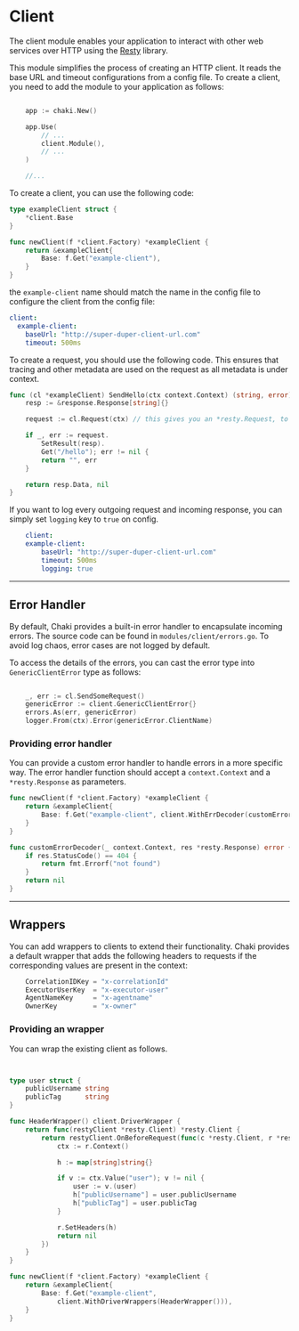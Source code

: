 # Client

The client module enables your application to interact with other web services over HTTP using the [Resty](https://github.com/go-resty/resty) library.

This module simplifies the process of creating an HTTP client. It reads the base URL and timeout configurations from a config file. To create a client, you need to add the module to your application as follows:

```go

    app := chaki.New()

	app.Use(
        // ...
		client.Module(),
        // ...
	)

    //...
```

To create a client, you can use the following code:

```go
type exampleClient struct {
	*client.Base
}

func newClient(f *client.Factory) *exampleClient {
	return &exampleClient{
		Base: f.Get("example-client"),
	}
}
```

the `example-client` name should match the name in the config file to configure the client from the config file:
```yaml
client:
  example-client:
    baseUrl: "http://super-duper-client-url.com"
    timeout: 500ms
```

To create a request, you should use the following code. This ensures that tracing and other metadata are used on the request as all metadata is under context.

```go
func (cl *exampleClient) SendHello(ctx context.Context) (string, error) {
	resp := &response.Response[string]{}

    request := cl.Request(ctx) // this gives you an *resty.Request, to work with.

	if _, err := request.
        SetResult(resp).
        Get("/hello"); err != nil {
		return "", err
	}

	return resp.Data, nil
}
```

If you want to log every outgoing request and incoming response, you can simply set `logging` key to `true` on config. 
```yaml
    client:
    example-client:
        baseUrl: "http://super-duper-client-url.com"
        timeout: 500ms
        logging: true
```
---
## Error Handler

By default, Chaki provides a built-in error handler to encapsulate incoming errors. The source code can be found in `modules/client/errors.go`. To avoid log chaos, error cases are not logged by default.

To access the details of the errors, you can cast the error type into `GenericClientError` type as follows:
```go 

    _, err := cl.SendSomeRequest()
    genericError := client.GenericClientError{}
    errors.As(err, genericError)
    logger.From(ctx).Error(genericError.ClientName)

```

### Providing error handler
You can provide a custom error handler to handle errors in a more specific way. The error handler function should accept a `context.Context` and a `*resty.Response` as parameters.
```go
func newClient(f *client.Factory) *exampleClient {
	return &exampleClient{
		Base: f.Get("example-client", client.WithErrDecoder(customErrorDecoder)),
	}
}

func customErrorDecoder(_ context.Context, res *resty.Response) error {
	if res.StatusCode() == 404 {
		return fmt.Errorf("not found")
	}
	return nil
}
```

--- 

## Wrappers

You can add wrappers to clients to extend their functionality. Chaki provides a default wrapper that adds the following headers to requests if the corresponding values are present in the context: 
```go 	
    CorrelationIDKey = "x-correlationId"
	ExecutorUserKey  = "x-executor-user"
	AgentNameKey     = "x-agentname"
	OwnerKey         = "x-owner"
```

### Providing an wrapper

You can wrap the existing client as follows. 
```go


type user struct {
	publicUsername string
	publicTag      string
}

func HeaderWrapper() client.DriverWrapper {
	return func(restyClient *resty.Client) *resty.Client {
		return restyClient.OnBeforeRequest(func(c *resty.Client, r *resty.Request) error {
			ctx := r.Context()

			h := map[string]string{}

			if v := ctx.Value("user"); v != nil {
				user := v.(user)
				h["publicUsername"] = user.publicUsername
				h["publicTag"] = user.publicTag
			}

			r.SetHeaders(h)
			return nil
		})
	}
}

func newClient(f *client.Factory) *exampleClient {
	return &exampleClient{
		Base: f.Get("example-client",
			client.WithDriverWrappers(HeaderWrapper())),
	}
}

```
